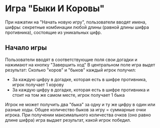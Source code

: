 # Игра "Быки И Коровы"
При нажатии на "Начать новую игру", пользователи вводят имена, шифры: секретные комбинации 
любой длины (равной длины шифра противника), состоящие из уникальных цифр.
## Начало игры
Пользователи вводят в соответствующие поля свои догадки и нажимают на кнопку "Завершить ход"
В центральном поле игра выдет результат: Сколько "коров" и "быков" каждый игрок получил:
  - За каждую цифру в догадке, которая есть в шифре противника, игрок получает 1 корову
  - За каждую цифру в догадке, которая есть в шифре противника и стоит на том же самом месте, игрок получает 1 быка

Игрок не может получить два "быка" за одну и ту же цифру в один или разные ходы. Общее количество быков за игру = суммарные очки игрока. 
При получении максимального количества очков (оно равно длине шифра) игра выдает результат, какой игрок победил.
